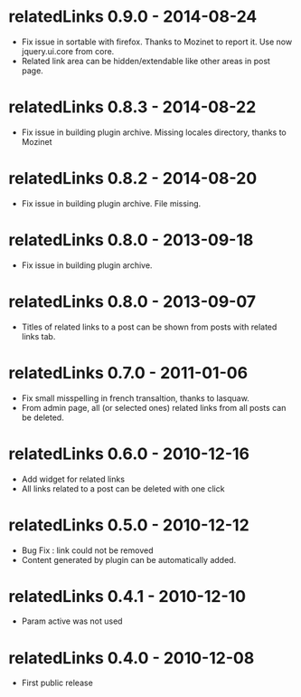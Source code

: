 relatedLinks 0.9.0 - 2014-08-24
================================
* Fix issue in sortable with firefox. Thanks to Mozinet to report it. Use now jquery.ui.core from core.
* Related link area can be hidden/extendable like other areas in post page.

relatedLinks 0.8.3 - 2014-08-22
================================
* Fix issue in building plugin archive. Missing locales directory, thanks to Mozinet

relatedLinks 0.8.2 - 2014-08-20
================================
* Fix issue in building plugin archive. File missing.

relatedLinks 0.8.0 - 2013-09-18
================================
* Fix issue in building plugin archive.

relatedLinks 0.8.0 - 2013-09-07
================================
* Titles of related links to a post can be shown from posts with related links tab.

relatedLinks 0.7.0 - 2011-01-06
================================
* Fix small misspelling in french transaltion, thanks to lasquaw.
* From admin page, all (or selected ones) related links from all posts can be deleted.

relatedLinks 0.6.0 - 2010-12-16
================================
* Add widget for related links
* All links related to a post can be deleted with one click

relatedLinks 0.5.0 - 2010-12-12
================================
* Bug Fix : link could not be removed
* Content generated by plugin can be automatically added.

relatedLinks 0.4.1 - 2010-12-10
================================
* Param active was not used

relatedLinks 0.4.0 - 2010-12-08
================================
* First public release
